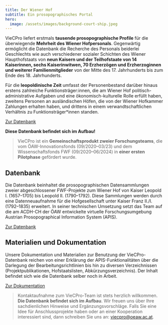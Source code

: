 ```yaml
---
title: Der Wiener Hof
subtitle: Ein prosopographisches Portal
hero:
  image: /assets/images/background-court-ship.jpeg
---
```


VieCPro liefert erstmals **tausende prosopographische Profile** für die überwiegende **Mehrheit des
Wiener Hofpersonals**. Gegenwärtig ermöglicht die Datenbank die Recherche des Personals beiderlei
Geschlechts wie auch verschiedener sozialer Schichten des Wiener Haupthofstaats von **neun Kaisern
und der Teilhofstaate von 14 Kaiserinnen, sechs Kaiserinwitwen, 70 Erzherzögen und Erzherzoginnen
und weiterer Familienmitglieder** von der Mitte des 17. Jahrhunderts bis zum Ende des 18.
Jahrhunderts.

Für die **leopoldinische Zeit** umfasst der Personenbestand darüber hinaus erstens zahlreiche
Funktionsträger:innen, die am Wiener Hof politisch-administrative Aufgaben und eine
ökonomisch-kulturelle Rolle erfüllt haben, zweitens Personen an ausländischen Höfen, die von der
Wiener Hofkammer Zahlungen erhalten haben, und drittens in einem verwandtschaftlichen Verhältnis zu
Funktionsträger\*innen standen.

[Zur Datenbank](/search)

**Diese Datenbank befindet sich im Aufbau!**

> VieCPro ist ein **Gemeinschaftsprodukt zweier Forschungsteams**, die vom ÖAW-Innovationsfonds
> (09/2020–03/23) und dem Wissenschaftsfonds FWF (09/2020–06/2024) in **einer ersten Pilotphase**
> gefördert wurde.

## Datenbank

Die Datenbank beinhaltet die prosopographischen Datensammlungen zweier abgeschlossener FWF-Projekte
zum Wiener Hof von Kaiser Leopold I. (1657–1705) bis Leopold II. (1790–1792). Diese Sammlungen
werden durch eine Datenneuaufnahme für die Hofgesellschaft unter Kaiser Franz II./I. (1792–1835)
erweitert. In seiner technischen Umsetzung setzt das Team auf die am ACDH-CH der ÖAW entwickelte
virtuelle Forschungsumgebung Austrian Prosopographical Information System (APIS).

[Zur Datenbank](/search)

## Materialien und Dokumentation

Unsere Dokumentation und Materialien zur Benutzung der VieCPro-Datenbank reichen von einer Erklärung
der APIS-Funktionalitäten über die Darlegung der Bearbeitungsrichtlinien bis hin zu diversen
Verzeichnissen (Projektpublikationen, Hofstaatslisten, Abkürzungsverzeichnis). Der Inhalt befindet
sich wie die Datenbank selber noch in Arbeit.

[Zur Dokumentation](/documentation)

> Kontaktaufnahme zum VieCPro-Team ist stets herzlich willkommen. **Die Datenbank befindet sich im
> Aufbau**. Wir freuen uns über Ihre sachdienlichen Hinweise und Ergänzungsvorschläge. Falls Sie
> eine Idee für Anschlussprojekte haben oder an einer Kooperation interessiert sind, dann schreiben
> Sie uns an: [viecpro@oeaw.ac.at](mailto:viecpro@oeaw.ac.at).

